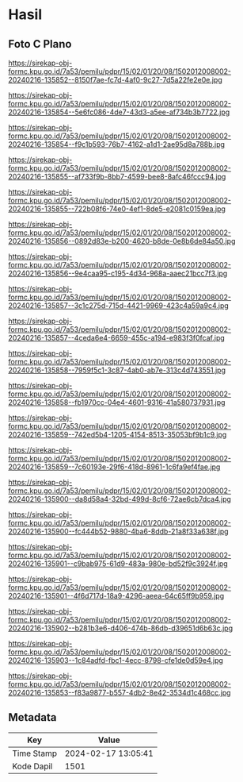 # Hasil

## Foto C Plano

https://sirekap-obj-formc.kpu.go.id/7a53/pemilu/pdpr/15/02/01/20/08/1502012008002-20240216-135852--8150f7ae-fc7d-4af0-9c27-7d5a22fe2e0e.jpg

https://sirekap-obj-formc.kpu.go.id/7a53/pemilu/pdpr/15/02/01/20/08/1502012008002-20240216-135854--5e6fc086-4de7-43d3-a5ee-af734b3b7722.jpg

https://sirekap-obj-formc.kpu.go.id/7a53/pemilu/pdpr/15/02/01/20/08/1502012008002-20240216-135854--f9c1b593-76b7-4162-a1d1-2ae95d8a788b.jpg

https://sirekap-obj-formc.kpu.go.id/7a53/pemilu/pdpr/15/02/01/20/08/1502012008002-20240216-135855--af733f9b-8bb7-4599-bee8-8afc46fccc94.jpg

https://sirekap-obj-formc.kpu.go.id/7a53/pemilu/pdpr/15/02/01/20/08/1502012008002-20240216-135855--722b08f6-74e0-4ef1-8de5-e2081c0159ea.jpg

https://sirekap-obj-formc.kpu.go.id/7a53/pemilu/pdpr/15/02/01/20/08/1502012008002-20240216-135856--0892d83e-b200-4620-b8de-0e8b6de84a50.jpg

https://sirekap-obj-formc.kpu.go.id/7a53/pemilu/pdpr/15/02/01/20/08/1502012008002-20240216-135856--9e4caa95-c195-4d34-968a-aaec21bcc7f3.jpg

https://sirekap-obj-formc.kpu.go.id/7a53/pemilu/pdpr/15/02/01/20/08/1502012008002-20240216-135857--3c1c275d-715d-4421-9969-423c4a59a9c4.jpg

https://sirekap-obj-formc.kpu.go.id/7a53/pemilu/pdpr/15/02/01/20/08/1502012008002-20240216-135857--4ceda6e4-6659-455c-a194-e983f3f0fcaf.jpg

https://sirekap-obj-formc.kpu.go.id/7a53/pemilu/pdpr/15/02/01/20/08/1502012008002-20240216-135858--7959f5c1-3c87-4ab0-ab7e-313c4d743551.jpg

https://sirekap-obj-formc.kpu.go.id/7a53/pemilu/pdpr/15/02/01/20/08/1502012008002-20240216-135858--fb1970cc-04e4-4601-9316-41a580737931.jpg

https://sirekap-obj-formc.kpu.go.id/7a53/pemilu/pdpr/15/02/01/20/08/1502012008002-20240216-135859--742ed5b4-1205-4154-8513-35053bf9b1c9.jpg

https://sirekap-obj-formc.kpu.go.id/7a53/pemilu/pdpr/15/02/01/20/08/1502012008002-20240216-135859--7c60193e-29f6-418d-8961-1c6fa9ef4fae.jpg

https://sirekap-obj-formc.kpu.go.id/7a53/pemilu/pdpr/15/02/01/20/08/1502012008002-20240216-135900--da8d58a4-32bd-499d-8cf6-72ae6cb7dca4.jpg

https://sirekap-obj-formc.kpu.go.id/7a53/pemilu/pdpr/15/02/01/20/08/1502012008002-20240216-135900--fc444b52-9880-4ba6-8ddb-21a8f33a638f.jpg

https://sirekap-obj-formc.kpu.go.id/7a53/pemilu/pdpr/15/02/01/20/08/1502012008002-20240216-135901--c9bab975-61d9-483a-980e-bd52f9c3924f.jpg

https://sirekap-obj-formc.kpu.go.id/7a53/pemilu/pdpr/15/02/01/20/08/1502012008002-20240216-135901--4f6d717d-18a9-4296-aeea-64c65ff9b959.jpg

https://sirekap-obj-formc.kpu.go.id/7a53/pemilu/pdpr/15/02/01/20/08/1502012008002-20240216-135902--b281b3e6-d406-474b-86db-d39651d6b63c.jpg

https://sirekap-obj-formc.kpu.go.id/7a53/pemilu/pdpr/15/02/01/20/08/1502012008002-20240216-135903--1c84adfd-fbc1-4ecc-8798-cfe1de0d59e4.jpg

https://sirekap-obj-formc.kpu.go.id/7a53/pemilu/pdpr/15/02/01/20/08/1502012008002-20240216-135853--f83a9877-b557-4db2-8e42-3534d1c468cc.jpg


## Metadata

| Key        | Value               |
| ---------- | ------------------- |
| Time Stamp | 2024-02-17 13:05:41 |
| Kode Dapil | 1501                |



